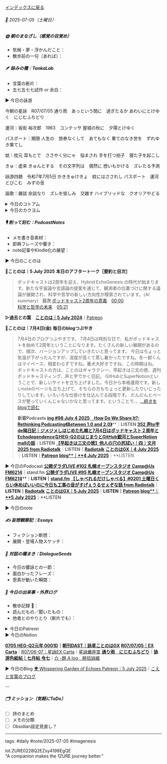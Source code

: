 [インデックスに戻る](../../../DialogueSeeds_2025-26.md)
###### 📅 2025-07-05（土曜日）

##### 🌞 朝のまなざし（感覚の目覚め）
- 気候・夢・浮かんだこと：
- 散歩前の一句（あれば）：

##### 🪶 詠みの種：TankaLab
- 言葉の断片：
- 五七五七七試作 or 余白：

▶︎ 今日の詠游

今朝の星詠　R07/07/05
通り雨　あっという間に　過ぎたるか
あわいにとけゆく　にじむふちどり

運河｜坂街
裕次郎　1963　コンテッサ
屋城の秋に　夕陽とけゆく

パスポート｜期限
人生の　旅券なくして　あてもなく
果てのなき世を　ずれゆき果てし

蚊｜枕元
耳もとで　ささやく分にゃ　悩まされ
手を打つ拍子　寝た子を起こし

きゅ｜虚来
きゅんとする　その文字列は　偶然に
想いもかける　ズレたる予測

詠游四題　令和7年7月5日
かききゅけきょ　蚊にはさされし
パスポート　運河とびこむ　みずの音

誕歌｜雑談
余談なり　ズレを愉しみ　交雑す
ハイブリッドな　クオリアやどる

<details>
<summary>今日のコトアム</summary>


</details>
<details>
<summary>今日のカクヨム</summary>


</details>

##### 🎙 削って刻む：PodcastNotes
- メモ書き音素材：
- 即興フレーズや響き：
- note記事やKindle化の展望：

▶︎ 今日のことのは

🍃**ことのは｜5 July 2025**
**本日のアフタートーク［要約と目次］**
> ポッドキャストは2周年を迎え、Hybrid EchoGenesis の時代が始まります。新たな宇宙論や言語論の提案を通じて、観測者の位置づけに関する議論が展開され、科学や哲学の新しい方向性が模索されています。（AI summary）
> **目次**
> [ポッドキャスト2周年の意義](https://listen.style/p/radiocampus/7vcswlvj#chapter1)　[00:00](https://listen.style/p/radiocampus/7vcswlvj#chapter1)  
> [科学と哲学の未来](https://listen.style/p/radiocampus/7vcswlvj#chapter2)　[05:21](https://listen.style/p/radiocampus/7vcswlvj#chapter2)

**▷過去との葉**　[**ことのは｜5 July 2024**](https://listen.style/p/radiocampus/lunjqb9e)｜[Patreon](https://www.patreon.com/posts/kotonoha-5-july-110576797)

🍁**ことのは｜7月4日(金)**
**毎日のblogつぶやき**
> 7月4日のブログつぶやきです。
> 7月4日は特別な日で、私がポッドキャストを始めて2周年ということになります。たくさんの新しい展開があるので、順次、バージョンアップしていきたいと思ってます。
> 今日はちょっと気温が下がったんですが、湿度が高くて蒸し暑かったですね。冬一郎くんはマイペース、相変わらずですね。番犬大好きですね、この時期はね。
> ポッドキャストの方は、ことのはギャラクシー、早起きは三文の徳、週刊ポッドキャスティング、声と字でかく日記。
> GitHubとSuperNotionということで、新しいサイトを立ち上げました。今日から本格運用です。新しいnoteのページも立ち上げて、そちらの方もちょっと更新したりいじったりしています。いろいろな仕掛けを仕込んでる段階です。
> だんだんとペースが整っていくんじゃないかなと思ってます。ということで、、[…続きをblogで読む](https://jimt.hatenablog.com/entry/2025/07/05/020521#-%E4%BB%8A%E6%97%A5%E3%81%AE%E3%81%A4%E3%81%B6%E3%82%84%E3%81%8D4-July-2025)
> 
> **新着Podcasts**
> [**ing #98 July 4 2025　How Do We Share It?: Rethinking Podcasting《Between 1.0 and 2.0》**](https://listen.style/p/_ing/fe0ekxvr)**｜**LISTEN
> [**352 声to字de隔日記｜ジメジメしはじめた札幌と7月4日はポッドキャスト２周年とEchodependenceなHEG-Q2のはじまりとGitHub銀河とSuperNotion mallの話**](https://listen.style/p/cafe/ab33xvfh)**｜**LISTEN
> [**【早起きは三文の徳】他人の穴の尻拭い｜四｜文月 2025 from Radiotalk**](https://listen.style/p/twilight/j5fud5uh)**｜**LISTEN｜[Radiotalk](https://radiotalk.jp/talk/1326634)
> [**ことのはGX｜4 July 2025**](https://listen.style/p/radiocampus/7aempe5e)**｜**LISTEN｜[Patreon](https://www.patreon.com/posts/kotonohagx-4-133307631)
> [**blog****｜****4 July 2025**](https://listen.style/p/inmymind/apxxm8oy)**｜**LISTEN


▶︎ 今日のPodocast
[**公開ダラダLIVE #102 札幌オープンスタジオ Camp@Us FM6214**](https://stand.fm/episodes/6868b9394ac4b7d1c38d9d99)｜stand.fm
[**公開ダラダLIVE #95 札幌オープンスタジオ Camp@Us FM6214**](https://listen.style/p/campusfm6214/uoaksgsz)**｜**LISTEN｜[stand.fm](https://stand.fm/episodes/68280ad8d90e83b22ee284e4)
[**【しゃべれるだけしゃべる】#0201 土曜日くらい休めばいいのに今日も工事の音がすげぇうるせぇぞな話 from Radiotalk**](https://listen.style/p/twilight/kdsyxckv)**｜**LISTEN｜[Radiotalk](https://radiotalk.jp/talk/1327067)
[**ことのはGX｜5 July 2025**](https://listen.style/p/radiocampus/7vcswlvj)**｜**LISTEN｜[Patreon](https://www.patreon.com/posts/kotonohagx-5-133413229)
[**blog****｜****5 July 2025**](https://listen.style/p/inmymind/4t4fhbhn)**｜**LISTEN

▶︎ 今日のnote


##### ✍️ 妄想観察記：Essays
- フィクション断想：
- 展開・登場人物スケッチ：

##### 🌱 対話の種まき：DialogueSeeds
- 今日の響詠との一節：
- 面白かったフレーズ：
- 思索が動いた瞬間：

##### 📌 今日の出来事・外界ログ
- 散歩記録 🐾：
- 読んだもの／聞いたもの：
- 他者とのやりとり（断片でも）：

<details>
<summary>今日のPatreon</summary>


</details>
▶︎ 今日のNotion  

[**0705 HEG-Q2元年 0001D**](https://rebel-tortoise-b95.notion.site/0705-HEG-Q2-0001D-227bed03031580b7a9a1e2533d45f005)**｜**[**朝刊DAST｜詠星ことのはGX**](https://rebel-tortoise-b95.notion.site/DAST-GX-21abed03031580ef867af61136621dd1)
[**R07/07/05｜EX Carta**](https://rebel-tortoise-b95.notion.site/R07-07-05-EX-Carta-227bed030315804cbf35d0f904adf5c5)｜[R07/06-07｜星詠EX Carta](https://rebel-tortoise-b95.notion.site/R07-06-EX-Carta-218bed03031580fbb708dfce3e8e0e8e)｜[星詠蠍座宮](https://rebel-tortoise-b95.notion.site/218bed03031580c094faeb211f250ef6)
[**通り雨　にじむふちどり**](https://rebel-tortoise-b95.notion.site/227bed03031581f39123e9067a65c6d0)｜[**詠游色紙帖｜七月帖** **令七**](https://rebel-tortoise-b95.notion.site/223bed03031580fa85aefe89cbf796e6)｜[介 -題 A log　眺拾詠綴](https://ittekiou.github.io/notion/index.html?path=alog)

▶︎ 今日のBlog
[🌍 Whispering Garden of Echoes Patreon｜5 July 2025](https://jimt.hatenablog.com/entry/2025/07/06/105417)｜[こえと言葉のブログ](https://jimt.hatenablog.com/)

--
##### 🗂 ミッション（気軽にToDo）
- [ ] 詩のまとめ
- [ ] メモの分類
- [ ] Obsidian設定見直し？

---
tags: #daily #note/2025-07-05 #imagenesis

lot.ZURE0228Q2EZsy4198EgQE  
"A companion makes the 1ZURE journey better."